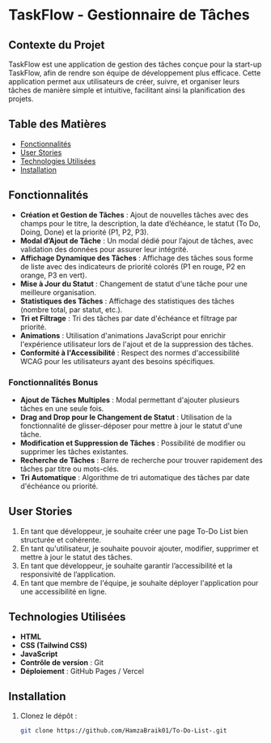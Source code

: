 # TaskFlow - Gestionnaire de Tâches

## Contexte du Projet

TaskFlow est une application de gestion des tâches conçue pour la start-up TaskFlow, afin de rendre son équipe de développement plus efficace. Cette application permet aux utilisateurs de créer, suivre, et organiser leurs tâches de manière simple et intuitive, facilitant ainsi la planification des projets.

## Table des Matières

- [Fonctionnalités](#fonctionnalités)
- [User Stories](#user-stories)
- [Technologies Utilisées](#technologies-utilisées)
- [Installation](#installation)

## Fonctionnalités

- **Création et Gestion de Tâches** : Ajout de nouvelles tâches avec des champs pour le titre, la description, la date d’échéance, le statut (To Do, Doing, Done) et la priorité (P1, P2, P3).
- **Modal d’Ajout de Tâche** : Un modal dédié pour l’ajout de tâches, avec validation des données pour assurer leur intégrité.
- **Affichage Dynamique des Tâches** : Affichage des tâches sous forme de liste avec des indicateurs de priorité colorés (P1 en rouge, P2 en orange, P3 en vert).
- **Mise à Jour du Statut** : Changement de statut d'une tâche pour une meilleure organisation.
- **Statistiques des Tâches** : Affichage des statistiques des tâches (nombre total, par statut, etc.).
- **Tri et Filtrage** : Tri des tâches par date d'échéance et filtrage par priorité.
- **Animations** : Utilisation d'animations JavaScript pour enrichir l'expérience utilisateur lors de l'ajout et de la suppression des tâches.
- **Conformité à l'Accessibilité** : Respect des normes d'accessibilité WCAG pour les utilisateurs ayant des besoins spécifiques.

### Fonctionnalités Bonus

- **Ajout de Tâches Multiples** : Modal permettant d'ajouter plusieurs tâches en une seule fois.
- **Drag and Drop pour le Changement de Statut** : Utilisation de la fonctionnalité de glisser-déposer pour mettre à jour le statut d'une tâche.
- **Modification et Suppression de Tâches** : Possibilité de modifier ou supprimer les tâches existantes.
- **Recherche de Tâches** : Barre de recherche pour trouver rapidement des tâches par titre ou mots-clés.
- **Tri Automatique** : Algorithme de tri automatique des tâches par date d'échéance ou priorité.

## User Stories

1. En tant que développeur, je souhaite créer une page To-Do List bien structurée et cohérente.
2. En tant qu'utilisateur, je souhaite pouvoir ajouter, modifier, supprimer et mettre à jour le statut des tâches.
3. En tant que développeur, je souhaite garantir l’accessibilité et la responsivité de l’application.
4. En tant que membre de l'équipe, je souhaite déployer l'application pour une accessibilité en ligne.

## Technologies Utilisées

- **HTML**
- **CSS (Tailwind CSS)**
- **JavaScript**
- **Contrôle de version** : Git
- **Déploiement** : GitHub Pages / Vercel

## Installation

1. Clonez le dépôt :
   ```bash
   git clone https://github.com/HamzaBraik01/To-Do-List-.git
